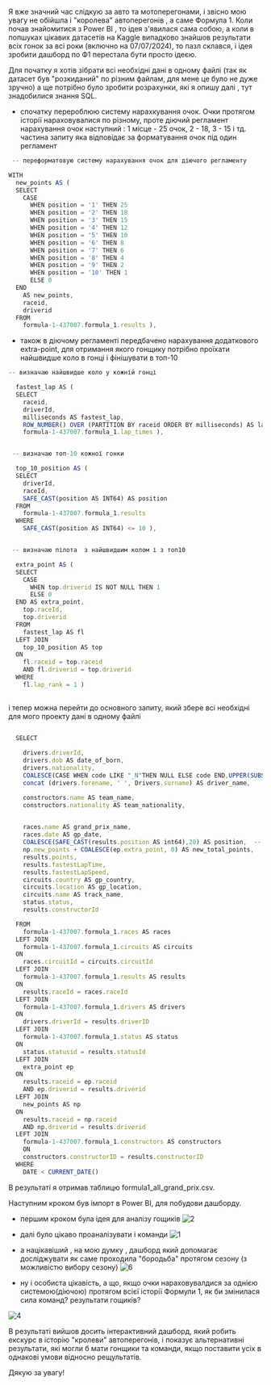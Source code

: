 Я вже значний час слідкую за авто та мотоперегонами, і звісно мою увагу не обійшла і "королева" автоперегонів , а саме Формула 1. Коли почав знайомитися з Power BI
, то ідея з'явилася сама собою, а коли в попшуках цікавих датасетів на Kaggle випадково знайшов результати всіх гонок за всі роки (включно на 07/07/2024), то пазл склався, і ідея зробити дашборд по Ф1 перестала бути просто ідеєю.

 Для початку я хотів зібрати всі необхідні дані в одному файлі (так як датасет був "розкиданий" по різним файлам, для мене це було не дуже зручно) а ще потрібно було зробити розрахунки, які я опишу далі , тут знадобилися знання SQL. 

* спочатку перероблюю систему нарахкування очок. Очки протягом історії нараховувалися по різному, проте діючий регламент нарахування очок наступний : 1 місце - 25 очок, 2 - 18, 3 - 15  і тд.
  частина запиту яка відповідає за форматування очок під один регламент 
``` javascript
 -- переформатовую систему нарахування очок для діючого регламенту 

WITH
  new_points AS (
  SELECT
    CASE
      WHEN position = '1' THEN 25
      WHEN position = '2' THEN 18
      WHEN position = '3' THEN 15
      WHEN position = '4' THEN 12
      WHEN position = '5' THEN 10
      WHEN position = '6' THEN 8
      WHEN position = '7' THEN 6
      WHEN position = '8' THEN 4
      WHEN position = '9' THEN 2
      WHEN position = '10' THEN 1
      ELSE 0
  END
    AS new_points,                     
    raceid,
    driverid                            
  FROM
    formula-1-437007.formula_1.results ),
```


* також в діючому регламенті передбачено нарахування додаткового extra-point, для отримання якого гонщику потрібно проїхати найшвидше коло в гонці і фінішувати в топ-10

``` javascript
-- визначаю найшвидше коло у кожній гонці

  fastest_lap AS (
  SELECT
    raceid,
    driverId,
    milliseconds AS fastest_lap,
    ROW_NUMBER() OVER (PARTITION BY raceid ORDER BY milliseconds) AS lap_rank   
    formula-1-437007.formula_1.lap_times ),


 -- визначаю топ-10 кожної гонки

  top_10_position AS (
  SELECT
    driverId,
    raceId,
    SAFE_CAST(position AS INT64) AS position
  FROM
    formula-1-437007.formula_1.results
  WHERE
    SAFE_CAST(position AS INT64) <= 10 ),  


 -- визначаю пілота  з найшвидшим колом і з топ10 

  extra_point AS (
  SELECT
    CASE
      WHEN top.driverid IS NOT NULL THEN 1
      ELSE 0
  END AS extra_point, 
    top.raceId,
    top.driverid
  FROM
    fastest_lap AS fl
  LEFT JOIN
    top_10_position AS top
  ON
    fl.raceid = top.raceid
    AND fl.driverid = top.driverid
  WHERE
    fl.lap_rank = 1 )               
  
  ```

і тепер можна перейти до основного запиту, який збере всі необхідні для мого проекту дані в одному файлі

``` javascript

  SELECT
    
    drivers.driverId,
    drivers.dob AS date_of_born,
    drivers.nationality,
    COALESCE(CASE WHEN code LIKE "_N"THEN NULL ELSE code END,UPPER(SUBSTRING(driverref,1,3))) AS driver_code,  -- надаю код(зазвичай перші три літери прізвища) кожному гонщику(в деяких код відсутній)
    concat (drivers.forename, ' ', Drivers.surname) AS driver_name,

    constructors.name AS team_name,
    constructors.nationality AS team_nationality,

  
    races.name AS grand_prix_name,
    races.date AS gp_date,
    COALESCE(SAFE_CAST(results.position AS int64),20) AS position,  -- надаю  місце за яке не отримується очок (20) усім гонщикам що не фінішували 
    np.new_points + COALESCE(ep.extra_point, 0) AS new_total_points,       -- рахую очки які б отримали гощики за новою системою включно з extra-point            
    results.points,                                                              
    results.fastestLapTime,
    results.fastestLapSpeed,
    circuits.country AS gp_country,
    circuits.location AS gp_location,
    circuits.name AS track_name,
    status.status,
    results.constructorId

  FROM
    formula-1-437007.formula_1.races AS races
  LEFT JOIN
    formula-1-437007.formula_1.circuits AS circuits
  ON
    races.circuitId = circuits.circuitId
  LEFT JOIN
    formula-1-437007.formula_1.results AS results
  ON
    results.raceId = races.raceId
  LEFT JOIN
    formula-1-437007.formula_1.drivers AS drivers
  ON
    drivers.driverId = results.driverID
  LEFT JOIN
    formula-1-437007.formula_1.status AS status
  ON
    status.statusid = results.statusId
  LEFT JOIN
    extra_point ep
  ON
    results.raceid = ep.raceid
    AND ep.driverid = results.driverid
  LEFT JOIN
    new_points AS np
  ON
    results.raceid = np.raceid
    AND np.driverid = results.driverid
  LEFT JOIN 
    formula-1-437007.formula_1.constructors AS constructors
    ON 
    constructors.constructorID = results.constructorID
  WHERE
    DATE < CURRENT_DATE() 
```

В результаті я отримав таблицю formula1_all_grand_prix.csv. 

Наступним кроком був імпорт в Power BI, для побудови дашборду.

* першим кроком була ідея для аналізу гощиків
![2](https://github.com/user-attachments/assets/5eba4e21-c449-4369-b84b-364c59f65ba3)

* далі було цікаво проаналізувати і команди
  ![1](https://github.com/user-attachments/assets/2e7e909b-4f8d-4baf-98b0-5fb34948aef5)

* а націкавіший , на мою думку , дашборд який допомагає досліджувати як саме проходила "бородьба" протягом сезону (з можливістю вибору сезону)
  ![6](https://github.com/user-attachments/assets/2f2bd717-51dd-4f22-8586-a61badddad97)

* ну і особиста цікавість, а що, якщо очки нараховувалдися за однією системою(діючою) протягом всієї історії Формули 1, як би змінилася сила команд? результати гощиків?
  
![4](https://github.com/user-attachments/assets/5def2440-0536-4352-bbfc-60cf38305d7d)


В результаті вийшов досить інтерактивний дашборд, який робить екскурс в історію "кролеви" автоперегонів, і показує альтернативні результати, які могли б мати гонщики та команди, якщо поставити усіх в однакові умови відносно рещультатів.


Дякую за увагу!
  





